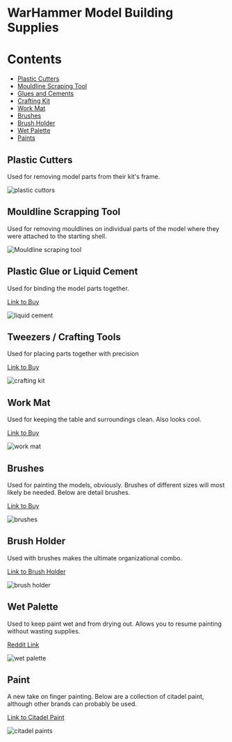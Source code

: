 # WarHammer Model Building Supplies

# Contents

- [Plastic Cutters](#plastic-cutters)
- [Mouldline Scraping Tool](#mouldline-scrapping-tool)
- [Glues and Cements](#plastic-glue-or-liquid-cement)
- [Crafting Kit](#tweezers--crafting-tools)
- [Work Mat](#work-mat)
- [Brushes](#brushes)
- [Brush Holder](#brush-holder)
- [Wet Palette](#wet-palette)
- [Paints](#paint)

## Plastic Cutters

Used for removing model parts from their kit's frame.

![plastic cuttors](assets/plastic-cutters.jpg)

## Mouldline Scrapping Tool

Used for removing mouldlines on individual parts of the model where they were attached to the starting shell.

![Mouldline scraping tool](assets/moduline-scrape-tool.jpg)

## Plastic Glue or Liquid Cement

Used for binding the model parts together.

[Link to Buy](https://www.hobbylobby.com/crafts-hobbies/model-kits/tools-adhesives/liquid-cement-with-applicator/p/952)

![liquid cement](assets/liquid-cement.jpg)

## Tweezers / Crafting Tools

Used for placing parts together with precision

[Link to Buy](https://www.hobbylobby.com/scrapbook-paper-crafts/punches-paper-craft-tools/paper-craft-tools/craft-tweezers---4-piece-set/p/81202145)

![crafting kit](assets/tweezers.jpg)

## Work Mat

Used for keeping the table and surroundings clean. Also looks cool.

[Link to Buy](https://www.hobbylobby.com/fabric-sewing/sewing-quilting-notions/cutting-mats/fiskars-cutting-mat---18-x-24/p/81132369)

![work mat](assets/work-mat.jpg)

## Brushes

Used for painting the models, obviously. Brushes of different sizes will most 
likely be needed. Below are detail brushes.

[Link to Buy](https://www.hobbylobby.com/art-supplies/brushes/art-brush-sets/synthetic-detail-paint-brushes---11-piece-set/p/8935)

![brushes](assets/detail-brushes.jpg)

## Brush Holder

Used with brushes makes the ultimate organizational combo.

[Link to Brush Holder](https://www.hobbylobby.com/art-supplies/art-storage/art-supply-storage/gray-round-brush-holder/p/80989619)

![brush holder](assets/brush-holder.jpg)

## Wet Palette

Used to keep paint wet and from drying out. Allows you to resume painting without wasting supplies.

[Reddit Link](https://www.reddit.com/r/Warhammer40k/comments/17qgvli/are_wet_palettes_really_a_must/)

![wet palette](assets/wet-pallette.png)

## Paint 

A new take on finger painting. Below are a collection of citadel paint, although 
other brands can probably be used.

[Link to Citadel Paint](https://www.warhammer.com/en-US/plp?search=Paint-sets)

![citadel paints](assets/citadel-paint.jpg)